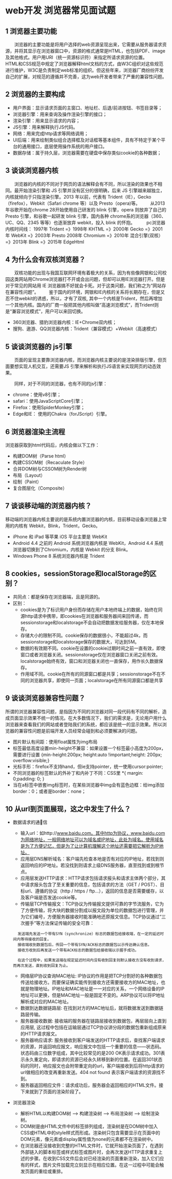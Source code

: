 # web开发 浏览器常见面试题

## 1 浏览器主要功能
&emsp;&emsp;浏览器的主要功能是将用户选择的web资源呈现出来，它需要从服务器请求资源，并将其显示在浏览器窗口中，资源的格式通常是HTML，也包括PDF、image及其他格式。用户用URI（统一资源标识符）来指定所请求资源的位置。
&emsp;&emsp;HTML和CSS规范中规定了浏览器解释html文档的方式，由W3C组织对这些规范进行维护，W3C是负责制定web标准的组织。但这些年来，浏览器厂商纷纷开发自己的扩展，对规范的遵循并不完善，这为web开发者带来了严重的兼容性问题。

## 2 浏览器的主要构成
- 用户界面：显示请求页面的主窗口、地址栏、后退/前进按钮、书签目录等；
- 浏览器引擎：用来查询及操作渲染引擎的接口；
- 渲染引擎：用来显示请求的内容；
- JS引擎：用来解释执行JS代码。
- 网络：用来完成http请求等网络调用；
- UI后端：用来绘制类似组合选择框及对话框等基本组件，具有不特定于某个平台的通用接口，底层使用操作系统的用户接口。
- 数据存储：属于持久层，浏览器需要在硬盘中保存类似cookie的各种数据；

## 3 谈谈浏览器内核
&emsp;&emsp;浏览器的内核的不同对于网页的语法解释会有不同，所以渲染的效果也不相同。最开始渲染引擎和 JS 引擎并没有区分的很明确，后来 JS 引擎越来越独立，内核就倾向于只指渲染引擎。2013 年以前，代表有 Trident（IE），Gecko（firefox），Webkit（Safari chrome 等）以及 Presto（opera)等。
&emsp;&emsp;从2013 年谷歌开始在chrome 28开始使用自己研发的 blink 引擎，opera 则放弃了自己的 Presto 引擎，和谷歌一起研发 blink 引擎，国内各种 chrome系的浏览器（360、UC、QQ、2345 等等）也逐渐放弃 webkit，投入 blink 的怀抱。
&emsp;&emsp; pc浏览器内核时间线：
1997年 Trident =》1998年 KHTML =》2000年 Gecko =》2001年 WebKit =》2003年 Presto
2008年 Chromium =》2010年 混合引擎(双核） =》2013年 Blink =》2015年 EdgeHtml

## 4 为什么会有双核浏览器？
&emsp;&emsp;双核功能的出现与我国互联网环境有着极大的关系，因为有些像网银和公司校园这类网站用Chrome浏览器打不开或会出问题，但却可以用IE浏览器打开。但是对于常见的网站用 IE 浏览器搞不好就会卡死。对于这类问题，我们称之为“网站存在兼容性问题”。
&emsp;&emsp;鉴于国内的环境，网银和IE内核的关系将长期存在，但是又忍不住webkit的诱惑，所以，才有了双核, 其中一个内核是Trident，然后再增加一个其他内核。国内的厂商一般把其他内核叫做“高速浏览模式”，而Trident则是“兼容浏览模式”，用户可以来回切换。
- 360浏览器、猎豹浏览器内核：IE+Chrome双内核；
- 搜狗、遨游、QQ浏览器内核：Trident（兼容模式）+Webkit（高速模式）

## 5 谈谈浏览器的 js引擎
&emsp;&emsp;页面的呈现主要靠浏览器内核，而浏览器内核主要说的是渲染排版引擎，但页面要想实现人机交互，还需要JS 引擎来解析和执行JS语言来实现网页的动态效果。

&emsp;&emsp;同样，对于不同的浏览器，也有不同的js引擎：
- chrome：使用v8引擎；
- safari：使用JavaScriptCore引擎；
- Firefox：使用SpiderMonkey引擎；
- Edge和IE： 使用的Chakra（forJScript）引擎。

## 6 浏览器渲染主流程
浏览器获取到html代码后，内核会做以下工作：
- 构建DOM树（Parse html）
- 构建CSSOM树（Recaculate Style）
- 合并DOM树与CSSOM树为Render树
- 布局（Layout）
- 绘制（Paint）
- 复合图层化（Composite）

## 7 谈谈移动端的浏览器内核？
移动端的浏览器内核主要说的是系统内置浏览器的内核，目前移动设备浏览器上常用的内核有 Webkit，Blink，Trident，Gecko。
- iPhone 和 iPad 等苹果 iOS 平台主要是 WebKit
- Android 4.4 之前的 Android 系统浏览器内核是 WebKit，Android 4.4 系统浏览器切换到了Chromium，内核是 Webkit 的分支 Blink。
- Windows Phone 8 系统浏览器内核是 Trident

## 8 cookies，sessionStorage和localStorage的区别？
- 共同点：都是保存在浏览器端，且是同源的。
- 区别：
  - cookies是为了标识用户身份而存储在用户本地终端上的数据，始终在同源http请求中携带，即cookies在浏览器和服务器间来回传递，而sessionstorage和localstorage不会自动把数据发给服务器，仅在本地保存。
  - 存储大小的限制不同。cookie保存的数据很小，不能超过4k，而sessionstorage和localstorage保存的数据大，可达到5M。
  - 数据的有效期不同。cookie在设置的cookie过期时间之前一直有效，即使窗口或者浏览器关闭。sessionstorage仅在浏览器窗口关闭之前有效。localstorage始终有效，窗口和浏览器关闭也一直保存，用作长久数据保存。
  - 作用域不同。cookie在所有的同源窗口都是共享；sessionstorage不在不同的浏览器共享，即使同一页面；localstorage在所有同源窗口都是共享

## 9 谈谈浏览器兼容性问题？
所谓的浏览器兼容性问题，是指因为不同的浏览器对同一段代码有不同的解析，造成页面显示效果不统一的情况。在大多数情况下，我们的需求是，无论用户用什么浏览器来查看我们的网站或者登陆我们的系统，都应该是统一的显示效果。所以浏览器的兼容性问题是前端开发人员经常会碰到和必须要解决的问题。
- 图片默认有间距：使用float属性为img布局
- 标签最低高度设置min-height不兼容：如果设置一个标签最小高度为200px，需要进行设置 {min-height:200px; height:auto !important;height: 200px; overflow:visible;}
- 光标手形：firefox不支持hand，但ie支持pointer，统一使用cursor:pointer;
- 不同浏览器的标签默认的外补丁和内补丁不同：CSS里 *{ margin: 0;padding: 0; }
- 当在a标签中嵌套img标签时，在某些浏览器中img会有蓝色边框：给img添加border：0；或者是border：none；

## 10 从url到页面展现，这之中发生了什么？
- 数据请求的通信
  - 输入url：如http://www.baidu.com。其中http为协议，www.baidu.com为网络地址，一般网络地址可以为域名或IP地址，此处为域名。使用域名是为了方便记忆，但是为了让计算机理解这个地址还需要把它解析为IP地址。
  - 应用层DNS解析域名：客户端先检查本地是否有对应的IP地址，若找到则返回响应的IP地址。若没找到则请求上级DNS服务器，直至找到或到根节点。
  - 应用层发送HTTP请求：HTTP请求包括请求报头和请求主体两个部分，其中请求报头包含了至关重要的信息，包括请求的方法（GET / POST）、目标url、遵循的协议（http / https / ftp…），返回的信息是否需要缓存，以及客户端是否发送cookie等。
  - 传输层TCP传输报文：TCP协议为传输报文提供可靠的字节流服务，它为了方便传输，将大块的数据分割成以报文段为单位的数据包进行管理，并为它们编号，方便服务器接收时能准确地还原报文信息。TCP协议通过“三次握手”等方法保证传输的安全可靠：
  ```
    发送端先发送一个带有SYN（synchronize）标志的数据包给接收端，在一定的延迟时间内等待接收的回复。
    接收端收到数据包后，传回一个带有SYN/ACK标志的数据包以示传达确认信息。
    接收方收到后再发送一个带有ACK标志的数据包给接收端以示握手成功。
    
    在这个过程中，如果发送端在规定延迟时间内没有收到回复则默认接收方没有收到请求，而再次发送，直到收到回复为止。
  ```
  - 网络层IP协议查询MAC地址: IP协议的作用是把TCP分割好的各种数据包传送给接收方。而要保证确实能传到接收方还需要接收方的MAC地址，也就是物理地址。IP地址和MAC地址是一一对应的关系，一个网络设备的IP地址可以更换，但是MAC地址一般是固定不变的。ARP协议可以将IP地址解析成对应的MAC地址。
  - 数据到达数据链路层: 在找到对方的MAC地址后，就将数据发送到数据链路层传输。
  - 服务器接收数据: 接收端的服务器在链路层接收到数据包，再层层向上直到应用层, 这过程中包括在运输层通过TCP协议讲分段的数据包重新组成原来的HTTP请求报文。
  - 服务器响应请求: 服务接收到客户端发送的HTTP请求后，查找客户端请求的资源，并返回响应报文，响应报文中包括一个重要的信息——状态码。状态码由三位数字组成，其中比较常见的是200 OK表示请求成功。301表示永久重定向，即请求的资源已经永久转移到新的位置。在返回301状态码的同时，响应报文也会附带重定向的url，客户端接收到后将http请求的url做相应的改变再重新发送。404 not found 表示客户端请求的资源找不到。
  - 服务器返回相应文件：请求成功后，服务器会返回相应的HTML文件。接下来就到了页面的渲染阶段了。

- 浏览器渲染
  - 解析HTML以构建DOM树 –> 构建渲染树 –> 布局渲染树 –> 绘制渲染树。
  - DOM树是由HTML文件中的标签排列组成，渲染树是在DOM树中加入CSS或HTML中的style样式而形成。渲染树只包含需要显示在页面中的DOM元素，像<head>元素或display属性值为none的元素都不在渲染树中。
  - 在浏览器还没接收到完整的HTML文件时，它就开始渲染页面了，在遇到外部链入的脚本标签或样式标签或图片时，会再次发送HTTP请求重复上述的步骤。在收到CSS文件后会对已经渲染的页面重新渲染，加入它们应有的样式，图片文件加载完立刻显示在相应位置。在这一过程中可能会触发页面的重绘或重排。
